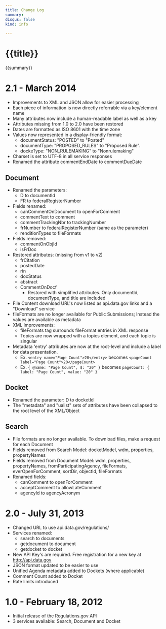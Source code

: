 ```yaml
---
title: Change Log
summary: 
disqus: false
kind: info

---
```


# {{title}}
{{summary}}

# 2.1 - March 2014
- Improvements to XML and JSON allow for easier processing
- Each piece of information is now directly referrable via a key/element name
- Many attributes now include a human-readable label as well as a key
- Attributes missing from 1.0 to 2.0 have been restored
- Dates are formatted as ISO 8601 with the time zone
- Values now represented in a display-friendly format:	- documentStatus:  "POSTED" to "Posted"	- documentType: "PROPOSED_RULES" to "Proposed Rule".	- dockeType: "NON_RULEMAKING" to "Nonrulemaking"
- Charset is set to UTF-8 in all service responses
- Renamed the attribute commentEndDate to commentDueDate

## Document
- Renamed the parameters:
	- D to documentId
	- FR to federalRegisterNumber
- Fields renamed:
	- canCommentOnDocument to openForComment
	- commentText to comment
	- commentTrackingNbr to trackingNumber
	- frNumber to federalRegisterNumber (same as the parameter)
	- renditionTypes to fileFormats
- Fields removed:
	- commentOnObjId
	- isFrDoc
- Restored attributes: (missing from v1 to v2)
	- frCitation
	- postedDate
	- rin
	- docStatus
	- abstract
	- CommentOnDocf
		- Restored with simplified attributes.  Only documentId, documentType, and title are included 
- File Content download URL's now listed as api.data.gov links and a "Download" service
- fileFormats are no longer available for Public Submissions; Instead the values are available as metadata
- XML Improvements:
	- fileFormats tag surrounds fileFormat entries in XML response
	- Topics are now wrapped with a topics element, and each topic is singular
- Metadata 'entry' attributes are now at the root-level and include a label for data presentation.
	- Ex. `<entry name="Page Count">20</entry>` becomes `<pageCount label="Page Count">20</pageCount>`
	- Ex. `{ @name: "Page Count", $: "20" }` becomes `pageCount: { label: "Page Count", value: "20" }`


## Docket
- Renamed the parameter: D to docketId
- The "metadata" and "ualist" sets of attributes have been collapsed to the root level of the XML/Object
 
## Search
- File formats are no longer available. To download files, make a request for each Document
- Fields removed from Search Model: docketModel, wdm, properties, propertyNames
- Fields removed from Document Model: wdm, properties, propertyNames, fromParticipatingAgency, fileFormats, everOpenForComment, sortDir, objectId, fileFormats
- Renamed fields:
	- canComment to openForComment
	- acceptComment to allowLateComment
	- agencyId to agencyAcronym



# 2.0 - July 31, 2013
- Changed URL to use api.data.gov/regulations/
- Services renamed:
	- search to documents
	- getdocument to document
	- getdocket to docket
- New API Key's are required. Free registration for a new key at http://api.data.gov
- JSON format updated to be easier to use
- Unified Agenda metadata added to Dockets (where applicable)
- Comment Count added to Docket
- Rate limits introduced


# 1.0 - February 18, 2012
- Initial release of the Regulations.gov API
- 3 services available: Search, Document and Docket
